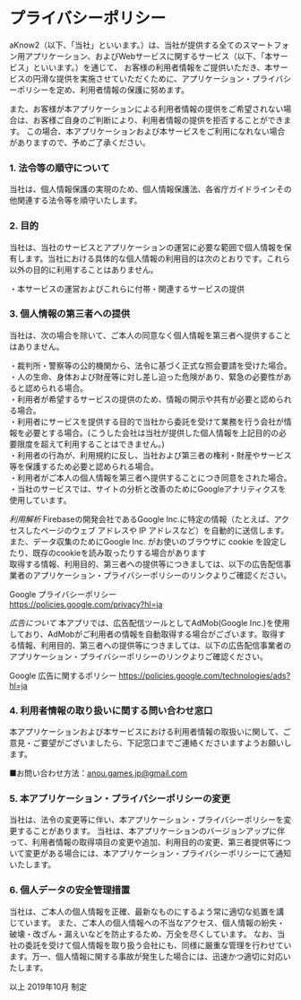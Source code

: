 # プライバシーポリシー

aKnow2（以下、「当社」といいます。）は、当社が提供する全てのスマートフォン用アプリケーション、およびWebサービスに関するサービス（以下、「本サービス」といいます。）を通じて、 お客様の利用者情報をご提供いただき、本サービスの円滑な提供を実施させていただくために、アプリケーション・プライバシーポリシーを定め、利用者情報の保護に努めます。


また、お客様が本アプリケーションによる利用者情報の提供をご希望されない場合は、お客様ご自身のご判断により、利用者情報の提供を拒否することができます。 この場合、本アプリケーションおよび本サービスをご利用になれない場合がありますので、予めご了承ください。


### 1. 法令等の順守について
当社は、個人情報保護の実現のため、個人情報保護法、各省庁ガイドラインその他関連する法令等を順守いたします。  


### 2. 目的
当社は、当社のサービスとアプリケーションの運営に必要な範囲で個人情報を保有します。当社における具体的な個人情報の利用目的は次のとおりです。これら以外の目的に利用することはありません。

・本サービスの運営およびこれらに付帯・関連するサービスの提供


### 3. 個人情報の第三者への提供
当社は、次の場合を除いて、ご本人の同意なく個人情報を第三者へ提供することはありません。  
  
・裁判所・警察等の公的機関から、法令に基づく正式な照会要請を受けた場合。  
・人の生命、身体および財産等に対し差し迫った危険があり、緊急の必要性があると認められる場合。  
・利用者が希望するサービスの提供のため、情報の開示や共有が必要と認められる場合。  
・利用者にサービスを提供する目的で当社から委託を受けて業務を行う会社が情報を必要とする場合。(こうした会社は当社が提供した個人情報を上記目的の必要限度を超えて利用することはできません。)  
・利用者の行為が、利用規約に反し、当社および第三者の権利・財産やサービス等を保護するため必要と認められる場合。  
・利用者がご本人の個人情報を第三者へ提供することにつき同意をされた場合。  
・当社のサービスでは、サイトの分析と改善のためにGoogleアナリティクスを使用しています。  

*️利用解析*
Firebaseの開発会社であるGoogle Inc.に特定の情報（たとえば、アクセスしたページのウェブ アドレスや IP アドレスなど）を自動的に送信します。  
また、データ収集のためにGoogle Inc. がお使いのブラウザに cookie を設定したり、既存のcookieを読み取ったりする場合があります  
取得する情報、利用目的、第三者への提供等につきましては、以下の広告配信事業者のアプリケーション・プライバシーポリシーのリンクよりご確認ください。  
  
Google プライバシーポリシー  
https://policies.google.com/privacy?hl=ja  
  
*広告について*
本アプリでは、広告配信ツールとしてAdMob(Google Inc.)を使用しており、AdMobがご利用者の情報を自動取得する場合がございます。取得する情報、利用目的、第三者への提供等につきましては、以下の広告配信事業者のアプリケーション・プライバシーポリシーのリンクよりご確認ください。

Google 広告に関するポリシー
https://policies.google.com/technologies/ads?hl=ja
  
### 4. 利用者情報の取り扱いに関する問い合わせ窓口
本アプリケーションおよび本サービスにおける利用者情報の取扱いに関して、ご意見・ご要望がございましたら、下記窓口までご連絡くださいますようお願いします。

■お問い合わせ方法：anou.games.jp@gmail.com

### 5. 本アプリケーション・プライバシーポリシーの変更
当社は、法令の変更等に伴い、本アプリケーション・プライバシーポリシーを変更することがあります。 当社は、本アプリケーションのバージョンアップに伴って、利用者情報の取得項目の変更や追加、利用目的の変更、第三者提供等について変更がある場合には、本アプリケーション・プライバシーポリシーにて通知いたします。


### 6. 個人データの安全管理措置
当社は、ご本人の個人情報を正確、最新なものにするよう常に適切な処置を講じています。 また、ご本人の個人情報への不当なアクセス、個人情報の紛失・破壊・改ざん・漏えいなどを防止するため、万全を尽くしています。 なお、当社の委託を受けて個人情報を取り扱う会社にも、同様に厳重な管理を行わせています。万一、個人情報に関する事故が発生した場合には、迅速かつ適切に対応いたします。

以上 2019年10月 制定